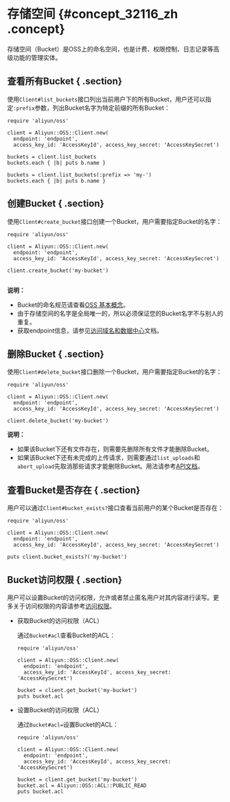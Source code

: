 # 存储空间 {#concept_32116_zh .concept}

存储空间（Bucket）是OSS上的命名空间，也是计费、权限控制、日志记录等高级功能的管理实体。

## 查看所有Bucket { .section}

使用`Client#list_buckets`接口列出当前用户下的所有Bucket，用户还可以指定`:prefix`参数，列出Bucket名字为特定前缀的所有Bucket：

```language-ruby
require 'aliyun/oss'

client = Aliyun::OSS::Client.new(
  endpoint: 'endpoint',
  access_key_id: 'AccessKeyId', access_key_secret: 'AccessKeySecret')

buckets = client.list_buckets
buckets.each { |b| puts b.name }

buckets = client.list_buckets(:prefix => 'my-')
buckets.each { |b| puts b.name }

```

## 创建Bucket { .section}

使用`Client#create_bucket`接口创建一个Bucket，用户需要指定Bucket的名字：

```language-ruby
require 'aliyun/oss'

client = Aliyun::OSS::Client.new(
  endpoint: 'endpoint',
  access_key_id: 'AccessKeyId', access_key_secret: 'AccessKeySecret')

client.create_bucket('my-bucket')


```

**说明：** 

-   Bucket的命名规范请查看[OSS 基本概念](../../../../../cn.zh-CN/开发指南/基本概念介绍.md#)。
-   由于存储空间的名字是全局唯一的，所以必须保证您的Bucket名字不与别人的重复。
-   获取endpoint信息，请参见[访问域名和数据中心](../../../../../cn.zh-CN/开发指南/访问域名（Endpoint）/访问域名和数据中心.md#)文档。

## 删除Bucket { .section}

使用`Client#delete_bucket`接口删除一个Bucket，用户需要指定Bucket的名字：

```language-ruby
require 'aliyun/oss'

client = Aliyun::OSS::Client.new(
  endpoint: 'endpoint',
  access_key_id: 'AccessKeyId', access_key_secret: 'AccessKeySecret')

client.delete_bucket('my-bucket')

```

**说明：** 

-   如果该Bucket下还有文件存在，则需要先删除所有文件才能删除Bucket。
-   如果该Bucket下还有未完成的上传请求，则需要通过`list_uploads`和`abort_upload`先取消那些请求才能删除Bucket。用法请参考[API文档](http://www.rubydoc.info/gems/aliyun-sdk/)。

## 查看Bucket是否存在 { .section}

用户可以通过`Client#bucket_exists?`接口查看当前用户的某个Bucket是否存在：

```language-ruby
require 'aliyun/oss'

client = Aliyun::OSS::Client.new(
  endpoint: 'endpoint',
  access_key_id: 'AccessKeyId', access_key_secret: 'AccessKeySecret')

puts client.bucket_exists?('my-bucket')

```

## Bucket访问权限 { .section}

用户可以设置Bucket的访问权限，允许或者禁止匿名用户对其内容进行读写。更多关于访问权限的内容请参考[访问权限](../../../../../cn.zh-CN/开发指南/权限控制/权限控制概述.md#)。

-   获取Bucket的访问权限（ACL）

    通过`Bucket#acl`查看Bucket的ACL：

    ```language-ruby
    require 'aliyun/oss'
    
    client = Aliyun::OSS::Client.new(
      endpoint: 'endpoint',
      access_key_id: 'AccessKeyId', access_key_secret: 'AccessKeySecret')
    
    bucket = client.get_bucket('my-bucket')
    puts bucket.acl
    
    ```

-   设置Bucket的访问权限（ACL）

    通过`Bucket#acl=`设置Bucket的ACL：

    ```language-ruby
    require 'aliyun/oss'
    
    client = Aliyun::OSS::Client.new(
      endpoint: 'endpoint',
      access_key_id: 'AccessKeyId', access_key_secret: 'AccessKeySecret')
    
    bucket = client.get_bucket('my-bucket')
    bucket.acl = Aliyun::OSS::ACL::PUBLIC_READ
    puts bucket.acl
    
    ```


